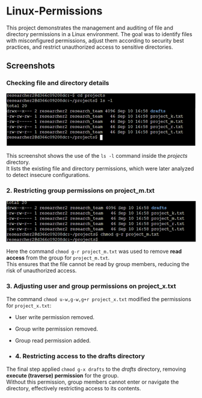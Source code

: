# Linux-Permissions
This project demonstrates the management and auditing of file and directory permissions in a Linux environment. The goal was to identify files with misconfigured permissions, adjust them according to security best practices, and restrict unauthorized access to sensitive directories.
## Screenshots

### Checking file and directory details
![screenshots/cd ls -l.png](https://github.com/Dai05/Linux-Permissions/blob/822c832fb58f48c01b95754fbc1adf57030c77c2/screenshots/cd%20ls%20-l.png)

This screenshot shows the use of the `ls -l` command inside the *projects* directory.  
It lists the existing file and directory permissions, which were later analyzed to detect insecure configurations.

### 2. Restricting group permissions on project_m.txt
![screenshots/Chmod g.png](https://github.com/Dai05/Linux-Permissions/blob/main/screenshots/Chmod%20g.png?raw=true)

Here the command `chmod g-r project_m.txt` was used to remove **read access** from the group for `project_m.txt`.  
This ensures that the file cannot be read by group members, reducing the risk of unauthorized access.

### 3. Adjusting user and group permissions on project_x.txt

The command `chmod u-w,g-w,g+r project_x.txt` modified the permissions for `project_x.txt`:  
- User write permission removed.  
- Group write permission removed.  
- Group read permission added.

- ### 4. Restricting access to the drafts directory


The final step applied `chmod g-x drafts` to the *drafts* directory, removing **execute (traverse) permission** for the group.  
Without this permission, group members cannot enter or navigate the directory, effectively restricting access to its contents.
